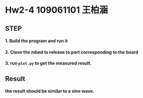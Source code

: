 # Hw2-4 109061101 王柏涵

## STEP

#### 1. Build the program and run it

#### 2. Close the mbed to release to port corresponding to the board

#### 3. run `plot.py` to get the measured result.

## Result

#### the result should be similar to a sine wave.
